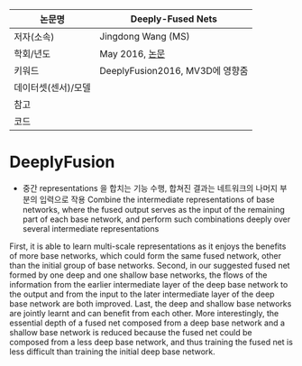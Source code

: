 |논문명 |Deeply-Fused Nets |
| --- | --- |
| 저자\(소속\) | Jingdong Wang \(MS\) |
| 학회/년도 | May 2016, [논문](https://arxiv.org/abs/1605.07716) |
| 키워드 |DeeplyFusion2016, MV3D에 영향줌 |
| 데이터셋(센서)/모델 | |
| 참고 | |
| 코드 | |

#  DeeplyFusion

- 중간 representations 을 합치는 기능 수행, 합쳐진 결과는 네트워크의 나머지 부분의 입력으로 작용 Combine the intermediate representations of base networks, where the fused output serves as the input of the remaining part of each base network, and perform such combinations deeply over several intermediate representations


First, it is able to learn multi-scale representations as it enjoys the benefits
of more base networks, which could form the same fused network,
other than the initial group of base networks. Second, in our suggested
fused net formed by one deep and one shallow base networks, the flows
of the information from the earlier intermediate layer of the deep base
network to the output and from the input to the later intermediate layer
of the deep base network are both improved. Last, the deep and shallow
base networks are jointly learnt and can benefit from each other. More
interestingly, the essential depth of a fused net composed from a deep
base network and a shallow base network is reduced because the fused
net could be composed from a less deep base network, and thus training
the fused net is less difficult than training the initial deep base network.


<!--stackedit_data:
eyJoaXN0b3J5IjpbLTUwOTQyNjU2MV19
-->